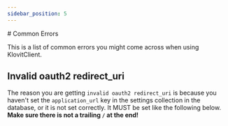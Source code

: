 ```yaml
---
sidebar_position: 5
---
```

<head>
  <title>KlovitClient | Common Errors</title>
  <meta charset="utf-8" />
  <meta name="viewport" content="width=device-width, initial-scale=1, shrink-to-fit=no" />
  <meta name="description" content="The Next-Gen Developers | Powered by KlovitClient." />
  <meta name="keywords" content="KlovitClient, Klovit," />
  <meta name="author" content="Klovit" />
  <meta name="copyright" content="Klovit" />
  <meta property="og:type" content="website" />
  <meta property="og:title" content="Klovit" />
  <meta property="og:description" content="The Next-Gen Developers | Powered by KlovitClient" />
  <meta property="og:image" content="https://zexade.com/KlovitClient%20Logo.png" />
  <meta name="twitter:card" content="https://zexade.com/KlovitClient%20Logo.png" />
  <meta name="twitter:title" content="Klovit" />
  <meta name="twitter:description" content="The Next-Gen Developers | Powered by KlovitClient." />
  <meta name="twitter:image" content="https://zexade.com/KlovitClient%20Logo.png" />
  <meta name="twitter:image:src" content="https://zexade.com/KlovitClient%20Logo.png" />
</head>
# Common Errors

This is a list of common errors you might come across when using KlovitClient.

## Invalid oauth2 redirect_uri

The reason you are getting `invalid oauth2 redirect_uri` is because you haven't set the `application_url` key in the settings collection in the database, or it is not set correctly. It MUST be set like the following below. __Make sure there is not a trailing `/` at the end!__

